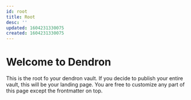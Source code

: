 ```yaml
---
id: root
title: Root
desc: ''
updated: 1604231330075
created: 1604231330075
---
```

# Welcome to Dendron

This is the root fo your dendron vault. If you decide to publish your entire vault, this will be your landing page. You are free to customize any part of this page except the frontmatter on top. 
